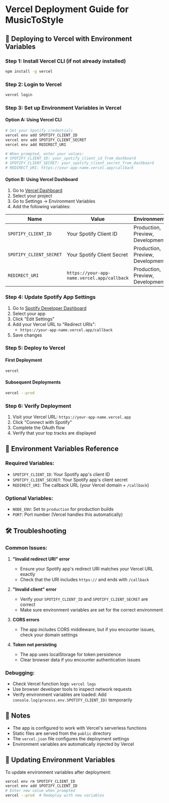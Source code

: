 # Vercel Deployment Guide for MusicToStyle

## 🚀 Deploying to Vercel with Environment Variables

### Step 1: Install Vercel CLI (if not already installed)
```bash
npm install -g vercel
```

### Step 2: Login to Vercel
```bash
vercel login
```

### Step 3: Set up Environment Variables in Vercel

#### Option A: Using Vercel CLI
```bash
# Set your Spotify credentials
vercel env add SPOTIFY_CLIENT_ID
vercel env add SPOTIFY_CLIENT_SECRET
vercel env add REDIRECT_URI

# When prompted, enter your values:
# SPOTIFY_CLIENT_ID: your_spotify_client_id_from_dashboard
# SPOTIFY_CLIENT_SECRET: your_spotify_client_secret_from_dashboard
# REDIRECT_URI: https://your-app-name.vercel.app/callback
```

#### Option B: Using Vercel Dashboard
1. Go to [Vercel Dashboard](https://vercel.com/dashboard)
2. Select your project
3. Go to Settings → Environment Variables
4. Add the following variables:

| Name | Value | Environment |
|------|-------|-------------|
| `SPOTIFY_CLIENT_ID` | Your Spotify Client ID | Production, Preview, Development |
| `SPOTIFY_CLIENT_SECRET` | Your Spotify Client Secret | Production, Preview, Development |
| `REDIRECT_URI` | `https://your-app-name.vercel.app/callback` | Production, Preview, Development |

### Step 4: Update Spotify App Settings

1. Go to [Spotify Developer Dashboard](https://developer.spotify.com/dashboard)
2. Select your app
3. Click "Edit Settings"
4. Add your Vercel URL to "Redirect URIs":
   - `https://your-app-name.vercel.app/callback`
5. Save changes

### Step 5: Deploy to Vercel

#### First Deployment
```bash
vercel
```

#### Subsequent Deployments
```bash
vercel --prod
```

### Step 6: Verify Deployment

1. Visit your Vercel URL: `https://your-app-name.vercel.app`
2. Click "Connect with Spotify"
3. Complete the OAuth flow
4. Verify that your top tracks are displayed

## 🔧 Environment Variables Reference

### Required Variables:
- `SPOTIFY_CLIENT_ID`: Your Spotify app's client ID
- `SPOTIFY_CLIENT_SECRET`: Your Spotify app's client secret
- `REDIRECT_URI`: The callback URL (your Vercel domain + `/callback`)

### Optional Variables:
- `NODE_ENV`: Set to `production` for production builds
- `PORT`: Port number (Vercel handles this automatically)

## 🛠️ Troubleshooting

### Common Issues:

1. **"Invalid redirect URI" error**
   - Ensure your Spotify app's redirect URI matches your Vercel URL exactly
   - Check that the URI includes `https://` and ends with `/callback`

2. **"Invalid client" error**
   - Verify your `SPOTIFY_CLIENT_ID` and `SPOTIFY_CLIENT_SECRET` are correct
   - Make sure environment variables are set for the correct environment

3. **CORS errors**
   - The app includes CORS middleware, but if you encounter issues, check your domain settings

4. **Token not persisting**
   - The app uses localStorage for token persistence
   - Clear browser data if you encounter authentication issues

### Debugging:
- Check Vercel function logs: `vercel logs`
- Use browser developer tools to inspect network requests
- Verify environment variables are loaded: Add `console.log(process.env.SPOTIFY_CLIENT_ID)` temporarily

## 📝 Notes

- The app is configured to work with Vercel's serverless functions
- Static files are served from the `public` directory
- The `vercel.json` file configures the deployment settings
- Environment variables are automatically injected by Vercel

## 🔄 Updating Environment Variables

To update environment variables after deployment:
```bash
vercel env rm SPOTIFY_CLIENT_ID
vercel env add SPOTIFY_CLIENT_ID
# Enter new value when prompted
vercel --prod  # Redeploy with new variables
```
